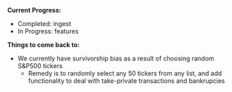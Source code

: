 **Current Progress:**
- Completed: ingest
- In Progress: features

**Things to come back to:**

- We currently have survivorship bias as a result of choosing random S&P500 tickers
    - Remedy is to randomly select any 50 tickers from any list, and add functionality to deal with take-private transactions and bankrupcies